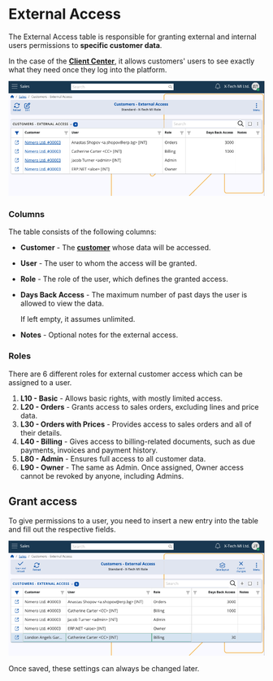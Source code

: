 # External Access

The External Access table is responsible for granting external and internal users permissions to **specific customer data**.

In the case of the **[Client Center](crm/clientcenter/index.md)**, it allows customers' users to see exactly what they need once they log into the platform. 

![pictures](pictures/customers_external_access.png)

### Columns

The table consists of the following columns:

- **Customer** - The **[customer](index.md)** whose data will be accessed.
- **User** - The user to whom the access will be granted.
- **Role** - The role of the user, which defines the granted access.
- **Days Back Access** - The maximum number of past days the user is allowed to view the data.
  
  If left empty, it assumes unlimited.

- **Notes** - Optional notes for the external access.

### Roles

There are 6 different roles for external customer access which can be assigned to a user.

1. **L10 - Basic** - Allows basic rights, with mostly limited access.
2. **L20 - Orders** - Grants access to sales orders, excluding lines and price data.
3. **L30 - Orders with Prices** - Provides access to sales orders and all of their details.
4. **L40 - Billing** - Gives access to billing-related documents, such as due payments, invoices and payment history.
5. **L80 - Admin** - Ensures full access to all customer data. 
6. **L90 - Owner** - The same as Admin. Once assigned, Owner access cannot be revoked by anyone, including Admins.

## Grant access

To give permissions to a user, you need to insert a new entry into the table and fill out the respective fields.

![pictures](pictures/grant_new_access.png)

Once saved, these settings can always be changed later.
